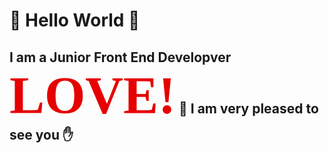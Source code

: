 #  👋 Hello World 👋
## I am a Junior Front End Developver <span style="font-family:Papyrus; font-size:4em; color:#e60000;">LOVE!</span>  :rocket: I am very pleased to see you :hand:
